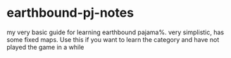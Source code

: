 # earthbound-pj-notes
my very basic guide for learning earthbound pajama%. very simplistic, has some fixed maps. Use this if you want to learn the category and have not played the game in a while
